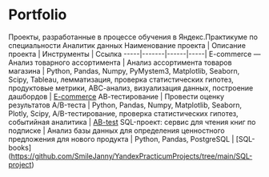 # Portfolio
Проекты, разработанные в процессе обучения в Яндекс.Практикуме по специальности Аналитик данных
Наименование проекта | Описание проекта | Инструменты | Ссылка
-----|-------|------|-----|
E-commerce — Анализ товарного ассортимента | Анализ ассортимента товаров магазина | Python, Pandas, Numpy, PyMystem3, Matplotlib, Seaborn, Scipy, Tableau, лемматизация, проверка статистических гипотез, продуктовые метрики, АВС-анализ, визуализация данных, построение дашбордов | [E-commerce](https://github.com/SmileJanny/YandexPracticumProjects/blob/main/E-commerce/)
АВ-тестирование | Провести оценку результатов A/B-теста | Python, Pandas, Numpy, Matplotlib, Seaborn, Plotly, Scipy, A/B-тестирование, проверка статистических гипотез, событийная аналитика | [AB-test](https://github.com/SmileJanny/YandexPracticumProjects/blob/main/AB-test/)
SQL-проект: сервис для чтения книг по подписке | Анализ базы данных для определения ценностного предложения для нового продукта | Python, Pandas, PostgreSQL | [SQL-books] (https://github.com/SmileJanny/YandexPracticumProjects/tree/main/SQL-project)
